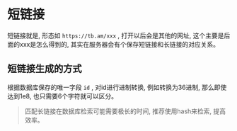 # 短链接

短链接就是, 形态如 `https://tb.am/xxx` , 打开以后会是其他的网址, 这个主要是后面的xxx是怎么得到的, 其实在服务器会有个保存短链接和长链接的对应关系。 

## 短链接生成的方式

根据数据库保存的唯一字段 `id` , 对id进行进制转换, 例如转换为36进制, 那么即使达到1e8, 也只需要6个字符就可以区分。 

> 匹配长链接在数据库检索可能需要极长的时间, 推荐使用hash来检索, 提高效率。 